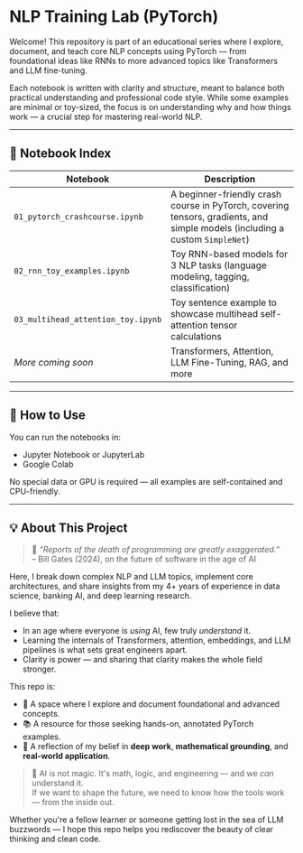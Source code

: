 # NLP Training Lab (PyTorch)

Welcome! This repository is part of an educational series where I explore, document, and teach core NLP concepts using PyTorch — from foundational ideas like RNNs to more advanced topics like Transformers and LLM fine-tuning.

Each notebook is written with clarity and structure, meant to balance both practical understanding and professional code style. While some examples are minimal or toy-sized, the focus is on understanding why and how things work — a crucial step for mastering real-world NLP.

---

## 🧠 Notebook Index

| Notebook                         | Description                                                                 |
|----------------------------------|-----------------------------------------------------------------------------|
| `01_pytorch_crashcourse.ipynb`  | A beginner-friendly crash course in PyTorch, covering tensors, gradients, and simple models (including a custom `SimpleNet`) |
| `02_rnn_toy_examples.ipynb`      | Toy RNN-based models for 3 NLP tasks (language modeling, tagging, classification) |
| `03_multihead_attention_toy.ipynb`      | Toy sentence example to showcase multihead self-attention tensor calculations  |
| *More coming soon*              | Transformers, Attention, LLM Fine-Tuning, RAG, and more |

---

## 🔧 How to Use

You can run the notebooks in:
- Jupyter Notebook or JupyterLab
- Google Colab

No special data or GPU is required — all examples are self-contained and CPU-friendly.

---

## 💡 About This Project

> 💬 *“Reports of the death of programming are greatly exaggerated.”*  
> – Bill Gates (2024), on the future of software in the age of AI

Here, I break down complex NLP and LLM topics, implement core architectures, and share insights from my 4+ years of experience in data science, banking AI, and deep learning research.

I believe that:
- In an age where everyone is *using* AI, few truly *understand* it.
- Learning the internals of Transformers, attention, embeddings, and LLM pipelines is what sets great engineers apart.
- Clarity is power — and sharing that clarity makes the whole field stronger.

This repo is:
- 🧪 A space where I explore and document foundational and advanced concepts.
- 📚 A resource for those seeking hands-on, annotated PyTorch examples.
- 🧭 A reflection of my belief in **deep work**, **mathematical grounding**, and **real-world application**.

> 🧩 AI is not magic. It's math, logic, and engineering — and we *can* understand it.  
> If we want to shape the future, we need to know how the tools work — from the inside out.

Whether you're a fellow learner or someone getting lost in the sea of LLM buzzwords — I hope this repo helps you rediscover the beauty of clear thinking and clean code.



